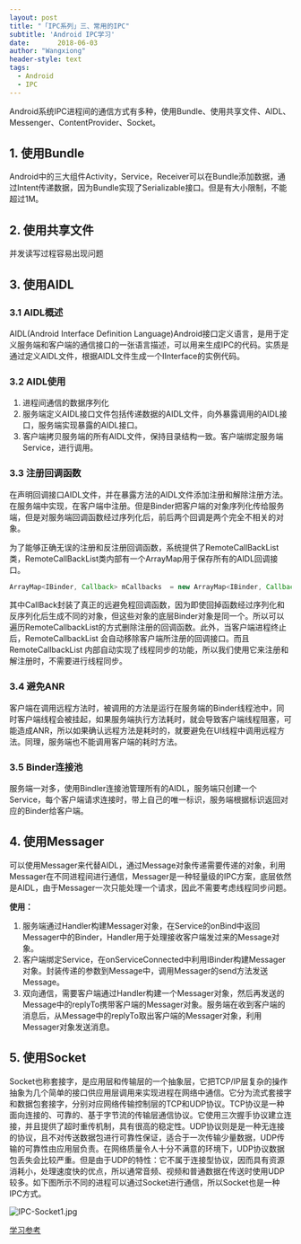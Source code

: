 ```yaml
---
layout: post
title: "「IPC系列」三、常用的IPC"
subtitle: 'Android IPC学习'
date:       2018-06-03
author: "Wangxiong"
header-style: text
tags:
  - Android
  - IPC
---
```

Android系统IPC进程间的通信方式有多种，使用Bundle、使用共享文件、AIDL、Messenger、ContentProvider、Socket。

## 1. 使用Bundle

Android中的三大组件Activity，Service，Receiver可以在Bundle添加数据，通过Intent传递数据，因为Bundle实现了Serializable接口。但是有大小限制，不能超过1M。

## 2. 使用共享文件

并发读写过程容易出现问题

## 3. 使用AIDL

### 3.1 AIDL概述

AIDL(Android Interface Definition Language)Android接口定义语言，是用于定义服务端和客户端的通信接口的一张语言描述，可以用来生成IPC的代码。实质是通过定义AIDL文件，根据AIDL文件生成一个IInterface的实例代码。

### 3.2 AIDL使用

1. 进程间通信的数据序列化
2. 服务端定义AIDL接口文件包括传递数据的AIDL文件，向外暴露调用的AIDL接口，服务端实现暴露的AIDL接口。
3. 客户端拷贝服务端的所有AIDL文件，保持目录结构一致。客户端绑定服务端Service，进行调用。

### 3.3 注册回调函数

在声明回调接口AIDL文件，并在暴露方法的AIDL文件添加注册和解除注册方法。在服务端中实现，在客户端中注册。但是Binder把客户端的对象序列化传给服务端，但是对服务端回调函数经过序列化后，前后两个回调是两个完全不相关的对象。

为了能够正确无误的注册和反注册回调函数，系统提供了RemoteCallBackList类，RemoteCallBackList类内部有一个ArrayMap用于保存所有的AIDL回调接口。

```java
ArrayMap<IBinder, Callback> mCallbacks  = new ArrayMap<IBinder, Callback>();
```

其中CallBack封装了真正的远避免程回调函数，因为即使回掉函数经过序列化和反序列化后生成不同的对象，但这些对象的底层Binder对象是同一个。所以可以遍历RemoteCallbackList的方式删除注册的回调函数。此外，当客户端进程终止后，RemoteCallbackList 会自动移除客户端所注册的回调接口。而且 RemoteCallbackList 内部自动实现了线程同步的功能，所以我们使用它来注册和解注册时，不需要进行线程同步。

### 3.4 避免ANR

客户端在调用远程方法时，被调用的方法是运行在服务端的Binder线程池中，同时客户端线程会被挂起，如果服务端执行方法耗时，就会导致客户端线程阻塞，可能造成ANR，所以如果确认远程方法是耗时的，就要避免在UI线程中调用远程方法。同理，服务端也不能调用客户端的耗时方法。

### 3.5 Binder连接池

服务端一对多，使用Bindler连接池管理所有的AIDL，服务端只创建一个Service，每个客户端请求连接时，带上自己的唯一标识，服务端根据标识返回对应的Binder给客户端。

## 4. 使用Messager

可以使用Messager来代替AIDL，通过Message对象传递需要传递的对象，利用Messager在不同进程间进行通信，Messager是一种轻量级的IPC方案，底层依然是AIDL，由于Messager一次只能处理一个请求，因此不需要考虑线程同步问题。

**使用：**

1. 服务端通过Handler构建Messager对象，在Service的onBind中返回Messager中的Binder，Handler用于处理接收客户端发过来的Message对象。
2. 客户端绑定Service，在onServiceConnected中利用IBinder构建Messager对象。封装传递的参数到Message中，调用Messager的send方法发送Message。
3. 双向通信，需要客户端通过Handler构建一个Messager对象，然后再发送的Message中的replyTo携带客户端的Messager对象。服务端在收到客户端的消息后，从Message中的replyTo取出客户端的Messager对象，利用Messager对象发送消息。

## 5. 使用Socket

Socket也称套接字，是应用层和传输层的一个抽象层，它把TCP/IP层复杂的操作抽象为几个简单的接口供应用层调用来实现进程在网络中通信。它分为流式套接字和数据包套接字，分别对应网络传输控制层的TCP和UDP协议。TCP协议是一种面向连接的、可靠的、基于字节流的传输层通信协议。它使用三次握手协议建立连接，并且提供了超时重传机制，具有很高的稳定性。UDP协议则是是一种无连接的协议，且不对传送数据包进行可靠性保证，适合于一次传输少量数据，UDP传输的可靠性由应用层负责。在网络质量令人十分不满意的环境下，UDP协议数据包丢失会比较严重。但是由于UDP的特性：它不属于连接型协议，因而具有资源消耗小，处理速度快的优点，所以通常音频、视频和普通数据在传送时使用UDP较多。如下图所示不同的进程可以通过Socket进行通信，所以Socket也是一种IPC方式。

![IPC-Socket1.jpg](https://upload-images.jianshu.io/upload_images/10547376-b28e1b98d07a91a7.jpg?imageMogr2/auto-orient/strip%7CimageView2/2/w/1240)

[学习参考](http://liuwangshu.cn/application/ipc/5-socket.html)

